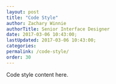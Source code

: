 ```yaml
---
layout: post
title: "Code Style"
author: Zachary Winnie
authorTitle: Senior Interface Designer
date: 2017-03-06 10:43:00;
lastUpdated: 2017-03-06 10:43:00;
categories: 
permalink: /code-style/
order: 30
---
```

Code style content here.